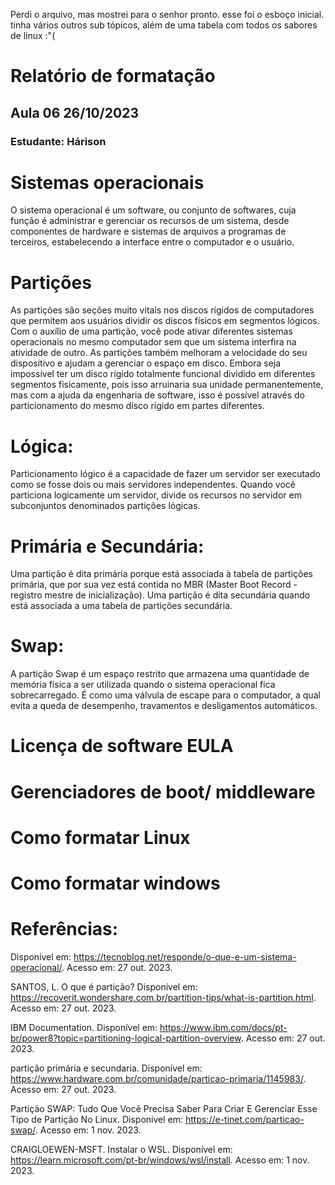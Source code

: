 

Perdi o arquivo, mas mostrei para o senhor pronto. esse foi o esboço inicial. tinha vários outros sub tópicos, além de uma tabela com todos os sabores de linux :"(





# Relatório de formatação
## Aula 06 26/10/2023
### **Estudante: Hárison**

# Sistemas operacionais 

O sistema operacional é um software, ou conjunto de softwares, cuja função é administrar e gerenciar os recursos de um sistema, desde componentes de hardware e sistemas de arquivos a programas de terceiros, estabelecendo a interface entre o computador e o usuário.

# Partições 

As partições são seções muito vitais nos discos rígidos de computadores que permitem aos usuários dividir os discos físicos em segmentos lógicos. Com o auxílio de uma partição, você pode ativar diferentes sistemas operacionais no mesmo computador sem que um sistema interfira na atividade de outro. As partições também melhoram a velocidade do seu dispositivo e ajudam a gerenciar o espaço em disco. Embora seja impossível ter um disco rígido totalmente funcional dividido em diferentes segmentos fisicamente, pois isso arruinaria sua unidade permanentemente, mas com a ajuda da engenharia de software, isso é possível através do particionamento do mesmo disco rígido em partes diferentes.

# Lógica:

Particionamento lógico é a capacidade de fazer um servidor ser executado como se fosse dois ou mais servidores independentes. Quando você particiona logicamente um servidor, divide os recursos no servidor em subconjuntos denominados partições lógicas.

# Primária e Secundária:

Uma partição é dita primária porque está associada à tabela de partições primária, que por sua vez está contida no MBR (Master Boot Record - registro mestre de inicialização). Uma partição é dita secundária quando está associada a uma tabela de partições secundária.

# Swap:

A partição Swap é um espaço restrito que armazena uma quantidade de memória física a ser utilizada quando o sistema operacional fica sobrecarregado. É como uma válvula de escape para o computador, a qual evita a queda de desempenho, travamentos e desligamentos automáticos.

# Licença de software EULA
# Gerenciadores de boot/ middleware
# Como formatar Linux
# Como formatar windows 





# Referências:

Disponível em: <https://tecnoblog.net/responde/o-que-e-um-sistema-operacional/>. Acesso em: 27 out. 2023.

SANTOS, L. O que é partição? Disponível em: <https://recoverit.wondershare.com.br/partition-tips/what-is-partition.html>. Acesso em: 27 out. 2023.

IBM Documentation. Disponível em: <https://www.ibm.com/docs/pt-br/power8?topic=partitioning-logical-partition-overview>. Acesso em: 27 out. 2023.

partição primária e secundaria. Disponível em: <https://www.hardware.com.br/comunidade/particao-primaria/1145983/>. Acesso em: 27 out. 2023.

Partição SWAP: Tudo Que Você Precisa Saber Para Criar E Gerenciar Esse Tipo de Partição No Linux. Disponível em: <https://e-tinet.com/particao-swap/>. Acesso em: 1 nov. 2023.

CRAIGLOEWEN-MSFT. Instalar o WSL. Disponível em: <https://learn.microsoft.com/pt-br/windows/wsl/install>. Acesso em: 1 nov. 2023.







